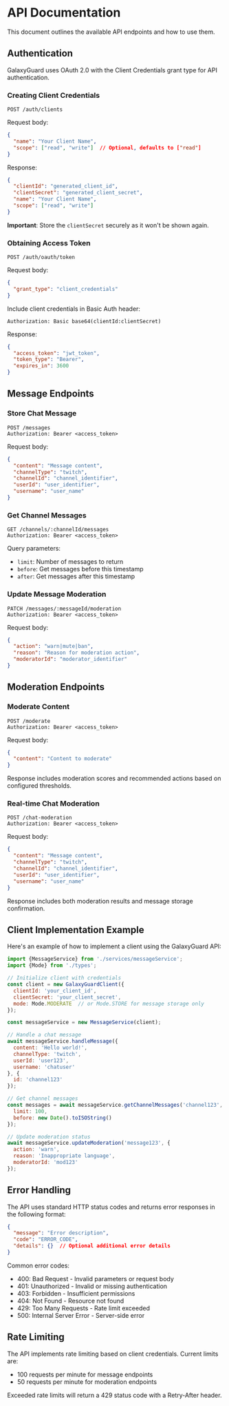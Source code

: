 # API Documentation

This document outlines the available API endpoints and how to use them.

## Authentication

GalaxyGuard uses OAuth 2.0 with the Client Credentials grant type for API authentication.

### Creating Client Credentials

```http
POST /auth/clients
```

Request body:
```json
{
  "name": "Your Client Name",
  "scope": ["read", "write"]  // Optional, defaults to ["read"]
}
```

Response:
```json
{
  "clientId": "generated_client_id",
  "clientSecret": "generated_client_secret",
  "name": "Your Client Name",
  "scope": ["read", "write"]
}
```

**Important**: Store the `clientSecret` securely as it won't be shown again.

### Obtaining Access Token

```http
POST /auth/oauth/token
```

Request body:
```json
{
  "grant_type": "client_credentials"
}
```

Include client credentials in Basic Auth header:
```
Authorization: Basic base64(clientId:clientSecret)
```

Response:
```json
{
  "access_token": "jwt_token",
  "token_type": "Bearer",
  "expires_in": 3600
}
```

## Message Endpoints

### Store Chat Message

```http
POST /messages
Authorization: Bearer <access_token>
```

Request body:
```json
{
  "content": "Message content",
  "channelType": "twitch",
  "channelId": "channel_identifier",
  "userId": "user_identifier",
  "username": "user_name"
}
```

### Get Channel Messages

```http
GET /channels/:channelId/messages
Authorization: Bearer <access_token>
```

Query parameters:
- `limit`: Number of messages to return
- `before`: Get messages before this timestamp
- `after`: Get messages after this timestamp

### Update Message Moderation

```http
PATCH /messages/:messageId/moderation
Authorization: Bearer <access_token>
```

Request body:
```json
{
  "action": "warn|mute|ban",
  "reason": "Reason for moderation action",
  "moderatorId": "moderator_identifier"
}
```

## Moderation Endpoints

### Moderate Content

```http
POST /moderate
Authorization: Bearer <access_token>
```

Request body:
```json
{
  "content": "Content to moderate"
}
```

Response includes moderation scores and recommended actions based on configured thresholds.

### Real-time Chat Moderation

```http
POST /chat-moderation
Authorization: Bearer <access_token>
```

Request body:
```json
{
  "content": "Message content",
  "channelType": "twitch",
  "channelId": "channel_identifier",
  "userId": "user_identifier",
  "username": "user_name"
}
```

Response includes both moderation results and message storage confirmation.

## Client Implementation Example

Here's an example of how to implement a client using the GalaxyGuard API:

```javascript
import {MessageService} from './services/messageService';
import {Mode} from './types';

// Initialize client with credentials
const client = new GalaxyGuardClient({
  clientId: 'your_client_id',
  clientSecret: 'your_client_secret',
  mode: Mode.MODERATE  // or Mode.STORE for message storage only
});

const messageService = new MessageService(client);

// Handle a chat message
await messageService.handleMessage({
  content: 'Hello world!',
  channelType: 'twitch',
  userId: 'user123',
  username: 'chatuser'
}, {
  id: 'channel123'
});

// Get channel messages
const messages = await messageService.getChannelMessages('channel123', {
  limit: 100,
  before: new Date().toISOString()
});

// Update moderation status
await messageService.updateModeration('message123', {
  action: 'warn',
  reason: 'Inappropriate language',
  moderatorId: 'mod123'
});
```

## Error Handling

The API uses standard HTTP status codes and returns error responses in the following format:

```json
{
  "message": "Error description",
  "code": "ERROR_CODE",
  "details": {}  // Optional additional error details
}
```

Common error codes:
- 400: Bad Request - Invalid parameters or request body
- 401: Unauthorized - Invalid or missing authentication
- 403: Forbidden - Insufficient permissions
- 404: Not Found - Resource not found
- 429: Too Many Requests - Rate limit exceeded
- 500: Internal Server Error - Server-side error

## Rate Limiting

The API implements rate limiting based on client credentials. Current limits are:
- 100 requests per minute for message endpoints
- 50 requests per minute for moderation endpoints

Exceeded rate limits will return a 429 status code with a Retry-After header.
